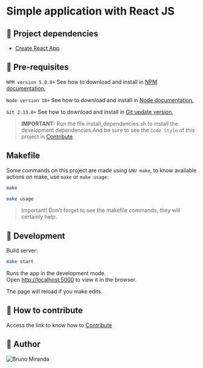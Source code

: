 # Simple application with React JS


## :pushpin: Project dependencies

- [Create React App][1]

## :pencil: Pre-requisites

`NPM version 5.0.0+` See how to download and install in [NPM documentation.][2]

`Node version 10+` See how to download and install in [Node documentation.][3]

`Git 2.13.0+` See how to download and install in [Git update version.][4]

> **IMPORTANT:** Run the file install_dependencies.sh to install the development dependencies.And be sure to see the `Code Style` of this project in [Contribute](./CONTRIBUTING.md).

## Makefile

Some commands on this project are made using `GNU make`, to know available actions on make, use `make` or `make usage`:

```bash
make

make usage
```

> Important! Don't forget to see the makefile commands, they will certainly help.

## :mega: Development

Build server:

```sh
make start
```

Runs the app in the development mode.<br />
Open [http://localhost:5000](http://localhost:5000) to view it in the browser.

The page will reload if you make edits.<br />

## :facepunch: How to contribute

Access the link to know how to [Contribute](./CONTRIBUTING.md)


## :boy: Author

![Bruno Miranda](https://avatars3.githubusercontent.com/u/36895444?s=460&u=1050d3ca39dd6abf623f239b965dbf6508541f11&v=4)


[1]:https://github.com/facebook/create-react-app
[2]:https://docs.npmjs.com/downloading-and-installing-node-js-and-npm
[3]:https://nodejs.org/en/
[4]:https://gist.github.com/YuMS/6d7639480b17523f6f01490f285da509
